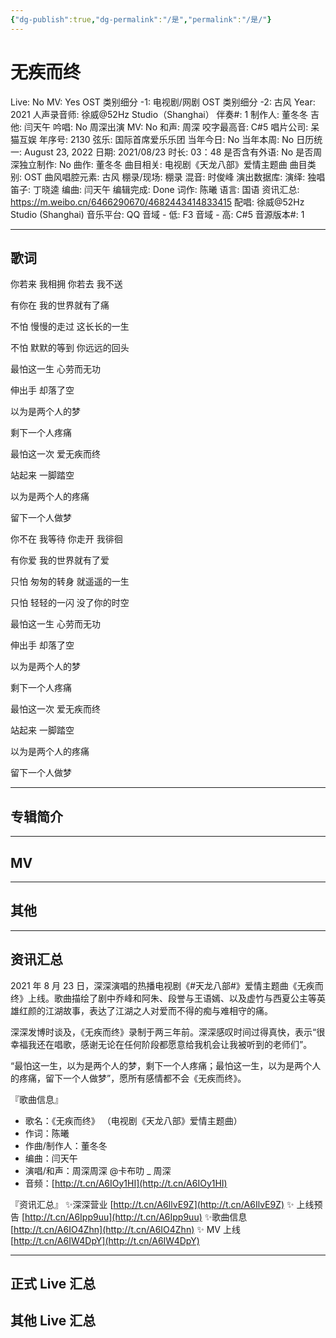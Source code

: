 ```yaml
---
{"dg-publish":true,"dg-permalink":"/是","permalink":"/是/"}
---
```



# 无疾而终

Live: No
MV: Yes
OST 类别细分 -1: 电视剧/网剧
OST 类别细分 -2: 古风
Year: 2021
人声录音师: 徐威@52Hz Studio（Shanghai）
伴奏#: 1
制作人: 董冬冬
吉他: 闫天午
吟唱: No
周深出演 MV: No
和声: 周深
咬字最高音: C#5
唱片公司: 呆猫互娱
年序号: 2130
弦乐: 国际首席爱乐乐团
当年今日: No
当年本周: No
日历统一: August 23, 2022
日期: 2021/08/23
时长: 03：48
是否含有外语: No
是否周深独立制作: No
曲作: 董冬冬
曲目相关: 电视剧《天龙八部》爱情主题曲
曲目类别: OST
曲风唱腔元素: 古风
棚录/现场: 棚录
混音: 时俊峰
演出数据库:
演绎: 独唱
笛子: 丁晓逵
编曲: 闫天午
编辑完成: Done
词作: 陈曦
语言: 国语
资讯汇总: https://m.weibo.cn/6466290670/4682443414833415
配唱: 徐威@52Hz Studio (Shanghai)
音乐平台: QQ
音域 - 低: F3
音域 - 高: C#5
音源版本#: 1

---

## 歌词

你若来 我相拥 你若去 我不送

有你在 我的世界就有了痛

不怕 慢慢的走过 这长长的一生

不怕 默默的等到 你远远的回头

最怕这一生 心劳而无功

伸出手 却落了空

以为是两个人的梦

剩下一个人疼痛

最怕这一次 爱无疾而终

站起来 一脚踏空

以为是两个人的疼痛

留下一个人做梦

你不在 我等待 你走开 我徘徊

有你爱 我的世界就有了爱

只怕 匆匆的转身 就遥遥的一生

只怕 轻轻的一闪 没了你的时空

最怕这一生 心劳而无功

伸出手 却落了空

以为是两个人的梦

剩下一个人疼痛

最怕这一次 爱无疾而终

站起来 一脚踏空

以为是两个人的疼痛

留下一个人做梦

---

## 专辑简介

---

## MV

---

## 其他

---

## 资讯汇总

   2021 年 8 月 23 日，深深演唱的热播电视剧《#天龙八部#》爱情主题曲《无疾而终》上线。歌曲描绘了剧中乔峰和阿朱、段誉与王语嫣、以及虚竹与西夏公主等英雄红颜的江湖故事，表达了江湖之人对爱而不得的痴与难相守的痛。

  深深发博时谈及，《无疾而终》录制于两三年前。深深感叹时间过得真快，表示“很幸福我还在唱歌，感谢无论在任何阶段都愿意给我机会让我被听到的老师们”。

   “最怕这一生，以为是两个人的梦，剩下一个人疼痛；最怕这一生，以为是两个人的疼痛，留下一个人做梦”，愿所有感情都不会《无疾而终》。

『歌曲信息』

- 歌名：《无疾而终》
（电视剧《天龙八部》爱情主题曲）
- 作词：陈曦
- 作曲/制作人：董冬冬
- 编曲：闫天午
- 演唱/和声：周深周深 @卡布叻 _ 周深
- 音频：[http://t.cn/A6IOy1HI](http://t.cn/A6IOy1HI)

『资讯汇总』
✨深深营业 [http://t.cn/A6IlvE9Z](http://t.cn/A6IlvE9Z)
✨ 上线预告 [http://t.cn/A6Ipp9uu](http://t.cn/A6Ipp9uu)
✨歌曲信息 [http://t.cn/A6IO4Zhn](http://t.cn/A6IO4Zhn)
✨ MV 上线 [http://t.cn/A6IW4DpY](http://t.cn/A6IW4DpY)

---

## 正式 Live 汇总

## 其他 Live 汇总
